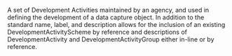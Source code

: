 A set of Development Activities maintained by an agency, and used in defining the development of a data capture object. In addition to the standard name, label, and description allows for the inclusion of an existing DevelopmentActivityScheme by reference and descriptions of DevelopmentActivity and DevelopmentActivityGroup either in-line or by reference.